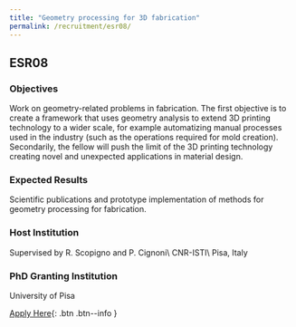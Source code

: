 ```yaml
---
title: "Geometry processing for 3D fabrication"
permalink: /recruitment/esr08/
---
```

## ESR08

### Objectives

Work on geometry-related problems in fabrication. The first objective is to create a framework that uses geometry analysis to extend 3D printing technology to a wider scale, for example automatizing manual processes used in the industry (such as the operations required for mold creation). Secondarily, the fellow will push the limit of the 3D printing technology creating novel and unexpected applications in material design.

### Expected Results

Scientific publications and prototype implementation of methods for geometry processing for fabrication.

### Host Institution

Supervised by R. Scopigno and P. Cignoni\\
CNR-ISTI\\
Pisa, Italy

### PhD Granting Institution

University of Pisa

[Apply Here](/recruitment/apply/){: .btn .btn--info }